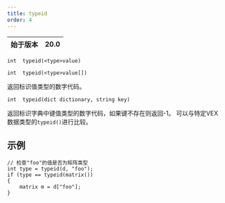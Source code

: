 ```yaml
---
title: typeid
order: 4
---
```

| 始于版本 | 20.0 |
| --- | --- |

`int  typeid(<type>value)`

`int  typeid(<type>value[])`

返回标识值类型的数字代码。

`int  typeid(dict dictionary, string key)`

返回标识字典中键值类型的数字代码，如果键不存在则返回-1。
可以与特定VEX数据类型的`typeid()`进行比较。

## 示例

```vex
// 检查"foo"的值是否为矩阵类型
int type = typeid(d, "foo");
if (type == typeid(matrix())
{
    matrix m = d["foo"];
}

```
